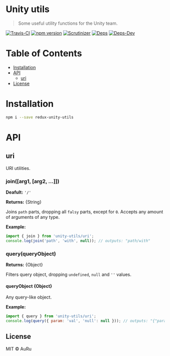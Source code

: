 # Unity utils

> Some useful utility functions for the Unity team.

[![Travis-CI](https://api.travis-ci.org/auru/unity-utils.svg?branch=master)](https://travis-ci.org/auru/unity-utils)
[![npm version](https://badge.fury.io/js/unity-utils.svg)](https://badge.fury.io/js/unity-utils)
[![Scrutinizer](https://scrutinizer-ci.com/g/auru/unity-utils/badges/quality-score.png?b=master)](https://scrutinizer-ci.com/g/auru/unity-utils/)
[![Deps](https://david-dm.org/auru/unity-utils/status.svg)](https://david-dm.org/auru/unity-utils)
[![Deps-Dev](https://david-dm.org/auru/unity-utils/dev-status.svg)](https://david-dm.org/auru/unity-utils)

# Table of Contents
  * [Installation](#installation)
  * [API](#api)
    * [uri](#uri)
  * [License](#license)

# Installation

```bash
npm i --save redux-unity-utils
```

# API
## uri
URI utilities.

### join([arg1, [arg2, ...]])

**Deafult:** `'/'`

**Returns:** {String}

Joins `path` parts, dropping all `falsy` parts, except for `0`.
Accepts any amount of arguments of any type.

**Example:**
```js
import { join } from 'unity-utils/uri';
console.log(join('path', 'with', null)); // outputs: "path/with"
```
### query(queryObject)

**Returns:** {Object}

Filters query object, dropping `undefined`, `null` and `''` values.

#### queryObject {Object}

Any query-like object.

**Example:**
```js
import { query } from 'unity-utils/uri';
console.log(query({ param: 'val', 'null': null })); // outputs: "{"param": "val"}"
```
## License
MIT © AuRu
